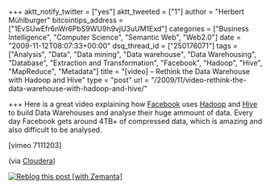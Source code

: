 +++
aktt_notify_twitter = ["yes"]
aktt_tweeted = ["1"]
author = "Herbert Mühlburger"
bitcointips_address = ["1EvSUwEfr6nWr6PbS9WU9h9vjU3uUM1Exd"]
categories = ["Business Intelligence", "Computer Science", "Semantic Web", "Web2.0"]
date = "2009-11-12T08:07:33+00:00"
dsq_thread_id = ["250176071"]
tags = ["Analysis", "Data", "Data mining", "Data warehouse", "Data Warehousing", "Database", "Extraction and Transformation", "Facebook", "Hadoop", "Hive", "MapReduce", "Metadata"]
title = "[video] – Rethink the Data Warehouse with Hadoop and Hive"
type = "post"
url = "/2009/11/video-rethink-the-data-warehouse-with-hadoop-and-hive/"

+++
Here is a great video explaining how <a title="Facebook" href="http://www.facebook.com" target="_blank">Facebook</a> uses <a title="Hadoop" href="http://hadoop.apache.org/common/" target="_blank">Hadoop</a> and <a title="Hive" href="http://hadoop.apache.org/hive/" target="_blank">Hive</a> to build Data Warehouses and analyse their huge ammount of data. Every day Facebook gets around 4TB+ of compressed data, which is amazing and also difficult to be analysed.

[vimeo 7111203]

(via <a title="Cloudera" href="http://www.cloudera.com/blog/2009/11/11/hadoop-world-rethinking-the-data-warehouse-with-hadoop-and-hive-from-ashish-thusoo/" target="_blank">Cloudera</a>)

<div class="zemanta-pixie">
  <a class="zemanta-pixie-a" title="Reblog this post [with Zemanta]" href="http://reblog.zemanta.com/zemified/ea9095f2-6b57-47f7-90cd-6aeb16d597a1/"><img class="zemanta-pixie-img" src="http://img.zemanta.com/reblog_e.png?x-id=ea9095f2-6b57-47f7-90cd-6aeb16d597a1" alt="Reblog this post [with Zemanta]" /></a><span class="zem-script more-related pretty-attribution"></span>
</div>
